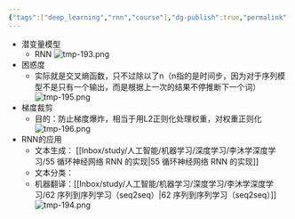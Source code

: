 ```yaml
---
{"tags":["deep_learning","rnn","course"],"dg-publish":true,"permalink":"/Inbox/study/人工智能/机器学习/深度学习/李沐学深度学习/54 循环神经网络 RNN/","dgPassFrontmatter":true}
---
```


- 潜变量模型 
    - RNN
    ![tmp-193.png](/img/user/Assets/attachments/tmp/tmp-193.png)
- 困惑度
    - 实际就是交叉熵函数，只不过除以了n（n指的是时间步，因为对于序列模型不是只有一个输出，而是根据上一次的结果不停推断下一个词）
![tmp-195.png](/img/user/Assets/attachments/tmp/tmp-195.png)
- 梯度裁剪
    - 目的：防止梯度爆炸，相当于用L2正则化处理权重，对权重正则化
![tmp-196.png](/img/user/Assets/attachments/tmp/tmp-196.png)
- RNN的应用
    - 文本生成： [[Inbox/study/人工智能/机器学习/深度学习/李沐学深度学习/55 循环神经网络 RNN 的实现\|55 循环神经网络 RNN 的实现]]
    - 文本分类：
    - 机器翻译：[[Inbox/study/人工智能/机器学习/深度学习/李沐学深度学习/62 序列到序列学习（seq2seq）\|62 序列到序列学习（seq2seq）]]
![tmp-194.png](/img/user/Assets/attachments/tmp/tmp-194.png)
